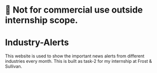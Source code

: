 # 🚫 Not for commercial use outside internship scope.

# Industry-Alerts
This website is used to show the important news alerts from different industries every month. This is built as task-2 for my internship at Frost &amp; Sullivan.
